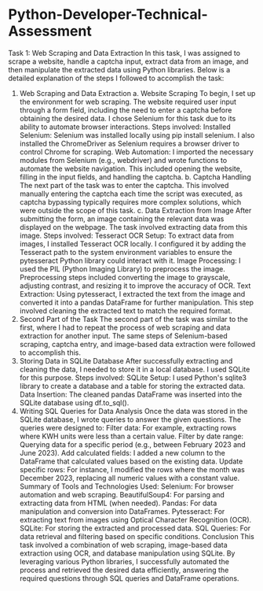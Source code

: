 # Python-Developer-Technical-Assessment
Task 1: Web Scraping and Data Extraction
In this task, I was assigned to scrape a website, handle a captcha input, extract data from an image, and then manipulate the extracted data using Python libraries. Below is a detailed explanation of the steps I followed to accomplish the task:
1. Web Scraping and Data Extraction
a. Website Scraping
To begin, I set up the environment for web scraping. The website required user input through a form field, including the need to enter a captcha before obtaining the desired data. I chose Selenium for this task due to its ability to automate browser interactions.
Steps involved:
Installed Selenium: Selenium was installed locally using pip install selenium. I also installed the ChromeDriver as Selenium requires a browser driver to control Chrome for scraping.
Web Automation: I imported the necessary modules from Selenium (e.g., webdriver) and wrote functions to automate the website navigation. This included opening the website, filling in the input fields, and handling the captcha.
b. Captcha Handling
The next part of the task was to enter the captcha. This involved manually entering the captcha each time the script was executed, as captcha bypassing typically requires more complex solutions, which were outside the scope of this task.
c. Data Extraction from Image
After submitting the form, an image containing the relevant data was displayed on the webpage. The task involved extracting data from this image.
Steps involved:
Tesseract OCR Setup: To extract data from images, I installed Tesseract OCR locally. I configured it by adding the Tesseract path to the system environment variables to ensure the pytesseract Python library could interact with it.
Image Processing: I used the PIL (Python Imaging Library) to preprocess the image. Preprocessing steps included converting the image to grayscale, adjusting contrast, and resizing it to improve the accuracy of OCR.
Text Extraction: Using pytesseract, I extracted the text from the image and converted it into a pandas DataFrame for further manipulation. This step involved cleaning the extracted text to match the required format.
2. Second Part of the Task
The second part of the task was similar to the first, where I had to repeat the process of web scraping and data extraction for another input. The same steps of Selenium-based scraping, captcha entry, and image-based data extraction were followed to accomplish this.
3. Storing Data in SQLite Database
After successfully extracting and cleaning the data, I needed to store it in a local database. I used SQLite for this purpose.
Steps involved:
SQLite Setup: I used Python's sqlite3 library to create a database and a table for storing the extracted data.
Data Insertion: The cleaned pandas DataFrame was inserted into the SQLite database using df.to_sql().
4. Writing SQL Queries for Data Analysis
Once the data was stored in the SQLite database, I wrote queries to answer the given questions. The queries were designed to:
Filter data: For example, extracting rows where KWH units were less than a certain value.
Filter by date range: Querying data for a specific period (e.g., between February 2023 and June 2023).
Add calculated fields: I added a new column to the DataFrame that calculated values based on the existing data.
Update specific rows: For instance, I modified the rows where the month was December 2023, replacing all numeric values with a constant value.
Summary of Tools and Technologies Used:
Selenium: For browser automation and web scraping.
BeautifulSoup4: For parsing and extracting data from HTML (when needed).
Pandas: For data manipulation and conversion into DataFrames.
Pytesseract: For extracting text from images using Optical Character Recognition (OCR).
SQLite: For storing the extracted and processed data.
SQL Queries: For data retrieval and filtering based on specific conditions.
Conclusion
This task involved a combination of web scraping, image-based data extraction using OCR, and database manipulation using SQLite. By leveraging various Python libraries, I successfully automated the process and retrieved the desired data efficiently, answering the required questions through SQL queries and DataFrame operations.
